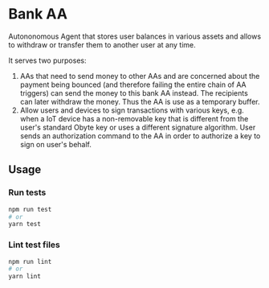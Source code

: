 # Bank AA

Autononomous Agent that stores user balances in various assets and allows to withdraw or transfer them to another user at any time.

It serves two purposes:
1. AAs that need to send money to other AAs and are concerned about the payment being bounced (and therefore failing the entire chain of AA triggers) can send the money to this bank AA instead. The recipients can later withdraw the money. Thus the AA is use as a temporary buffer.
2. Allow users and devices to sign transactions with various keys, e.g. when a IoT device has a non-removable key that is different from the user's standard Obyte key or uses a different signature algorithm. User sends an authorization command to the AA in order to authorize a key to sign on user's behalf.


## Usage

### Run tests

```bash
npm run test
# or
yarn test
```

### Lint test files

```bash
npm run lint
# or
yarn lint
```
